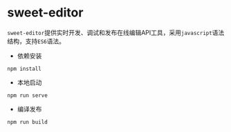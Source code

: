 # sweet-editor

`sweet-editor`提供实时开发、调试和发布在线编辑API工具，采用`javascript`语法结构，支持`ES6`语法。

* 依赖安装

```text
npm install
```

* 本地启动

```text
npm run serve
```

* 编译发布

```text
npm run build
```